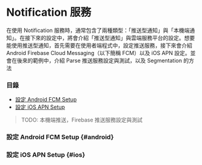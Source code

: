 # Notification 服務

在使用 Notification 服務時，通常包含了兩種類型：「推送型通知」與「本機端通知」。在接下來的設定中，將會介紹「推送型通知」與雲端服務平台的設定。想要能使用推送型通知，首先需要在使用者端程式中，設定推送服務，接下來會介紹 Android Firebase Cloud Messaging（以下簡稱 FCM）以及 iOS APN 設定。並會在後來的範例中，介紹 Parse 推送服務設定與測試，以及 Segmentation 的方法

### 目錄

* [設定 Android FCM Setup](#android)
* [設定 iOS APN Setup](#ios)

> TODO: 本機端推送，Firebase 推送服務設定與測試

### 設定 Android FCM Setup {#android}

### 設定 iOS APN Setup {#ios}



